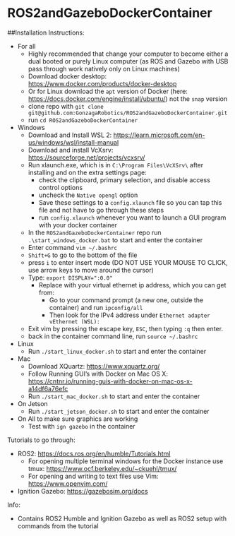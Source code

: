 # ROS2andGazeboDockerContainer

##Installation Instructions: 
- For all
  - Highly recommended that change your computer to become either a dual booted or purely Linux computer (as ROS and Gazebo with USB pass through work natively only on Linux machines)
  - Download docker desktop: https://www.docker.com/products/docker-desktop
  - Or for Linux download the `apt` version of Docker (here: https://docs.docker.com/engine/install/ubuntu/) not the `snap` version
  - clone repo with `git clone git@github.com:GonzagaRobotics/ROS2andGazeboDockerContainer.git`
  - run `cd ROS2andGazeboDockerContainer`
- Windows
  - Download and Install WSL 2: https://learn.microsoft.com/en-us/windows/wsl/install-manual
  - Download and install VcXsrv: https://sourceforge.net/projects/vcxsrv/
  - Run xlaunch.exe, which is in `C:\Program Files\VcXSrv\` after installing and on the extra settings page:
    - check the clipboard, primary selection, and disable access control options
    - uncheck the `Native opengl` option
    - Save these settings to a `config.xlaunch` file so you can tap this file and not have to go through these steps
    - run `config.xlaunch` whenever you want to launch a GUI program with your docker container
  - In the `ROS2andGazeboDockerContainer` repo run `.\start_windows_docker.bat` to start and enter the container
  - Enter command `vim ~/.bashrc`
  - `Shift+G` to go to the bottom of the file
  - press `i` to enter insert mode (DO NOT USE YOUR MOUSE TO CLICK, use arrow keys to move around the cursor)
  - Type: `export DISPLAY=":0.0"`
    - Replace with your virtual ethernet ip address, which you can get from:
      - Go to your command prompt (a new one, outside the container) and run `ipconfig/all`
      - Then look for the IPv4 address under `Ethernet adapter vEthernet (WSL):`
  - Exit vim by pressing the escape key, `ESC`, then typing `:q` then enter.
  - back in the container command line, run `source ~/.bashrc`
- Linux
  - Run `./start_linux_docker.sh` to start and enter the container
- Mac
  - Download XQuartz: https://www.xquartz.org/
  - Follow Running GUI’s with Docker on Mac OS X: https://cntnr.io/running-guis-with-docker-on-mac-os-x-a14df6a76efc
  - Run `./start_mac_docker.sh` to start and enter the container
- On Jetson
  - Run `./start_jetson_docker.sh` to start and enter the container
- On All to make sure graphics are working
  - Test with `ign gazebo` in the container

Tutorials to go through:
- ROS2: https://docs.ros.org/en/humble/Tutorials.html
  - For opening multiple terminal windows for the Docker instance use tmux: https://www.ocf.berkeley.edu/~ckuehl/tmux/
  - For opening and writing to text files use Vim: https://www.openvim.com/
- Ignition Gazebo: https://gazebosim.org/docs

Info:
- Contains ROS2 Humble and Ignition Gazebo as well as ROS2 setup with commands from the tutorial
